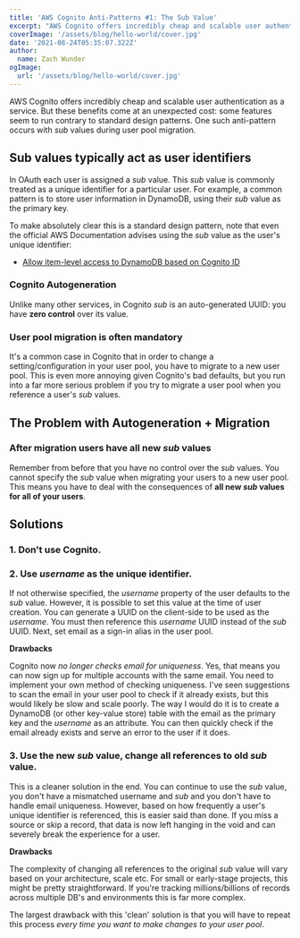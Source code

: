 ```yaml
---
title: 'AWS Cognito Anti-Patterns #1: The Sub Value'
excerpt: "AWS Cognito offers incredibly cheap and scalable user authentication as a service. However, there's a number of problems that become apparent only after you begin using the service."
coverImage: '/assets/blog/hello-world/cover.jpg'
date: '2021-08-24T05:35:07.322Z'
author:
  name: Zach Wunder
ogImage:
  url: '/assets/blog/hello-world/cover.jpg'
---
```

AWS Cognito offers incredibly cheap and scalable user authentication as a service. But these benefits come at an unexpected cost: some features seem to run contrary to standard design patterns. One such anti-pattern occurs with *sub* values during user pool migration.

## Sub values typically act as user identifiers
In OAuth each user is assigned a *sub* value. This *sub* value is commonly treated as a unique identifier for a particular user. For example, a common pattern is to store user information in DynamoDB, using their *sub* value as the primary key.

To make absolutely clear this is a standard design pattern, note that even the official AWS Documentation advises using the *sub* value as the user's unique identifier:
- [Allow item-level access to DynamoDB based on Cognito ID](https://docs.aws.amazon.com/IAM/latest/UserGuide/reference_policies_examples_dynamodb_items.html)

### Cognito Autogeneration
Unlike many other services, in Cognito *sub* is an auto-generated UUID: you have **zero control** over its value.

### User pool migration is often mandatory

It's a common case in Cognito that in order to change a setting/configuration in your user pool, you have to migrate to a new user pool. This is even more annoying given Cognito's bad defaults, but you run into a far more serious problem if you try to migrate a user pool when you reference a user's *sub* values.

## The Problem with Autogeneration + Migration

### After migration users have all new *sub* values
Remember from before that you have no control over the *sub* values. You cannot specify the *sub* value when migrating your users to a new user pool. This means you have to deal with the consequences of **all new *sub* values for all of your users**.

## Solutions

### 1. Don't use Cognito.

### 2. Use *username* as the unique identifier.
If not otherwise specified, the *username* property of the user defaults to the *sub* value. However, it is possible to set this value at the time of user creation. You can generate a UUID on the client-side to be used as the *username*. You must then reference this *username* UUID instead of the *sub* UUID. Next, set email as a sign-in alias in the user pool.

**Drawbacks**  

Cognito now *no longer checks email for uniqueness*. Yes, that means you can now sign up for multiple accounts with the same email. You need to implement your own method of checking uniqueness. I've seen suggestions to scan the email in your user pool to check if it already 
exists, but this would likely be slow and scale poorly. The way I would do it is to create a DynamoDB (or other key-value store) table with the email as the primary key and the *username* as an attribute. You can then quickly check if the email already exists and serve an error to the user if it does.

### 3. Use the new *sub* value, change all references to old *sub* value.
This is a cleaner solution in the end. You can continue to use the *sub* value, you don't have a mismatched username and *sub* and you don't have to handle email uniqueness. However, based on how frequently a user's unique identifier is referenced, this is easier said than done. If you miss a source or skip a record, that data is now left hanging in the void and can severely break the experience for a user.

**Drawbacks**  

The complexity of changing all references to the original *sub* value will vary based on your architecture, scale etc. For small or early-stage projects, this might be pretty straightforward. If you're tracking millions/billions of records across multiple DB's and 
environments this is far more complex.

The largest drawback with this 'clean' solution is that you will have to repeat this process *every time you want to make changes to your user pool*.